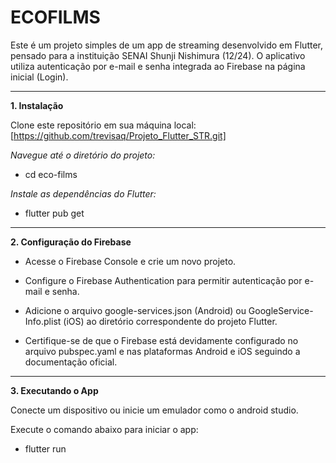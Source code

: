 # ECOFILMS

Este é um projeto simples de um app de streaming desenvolvido em Flutter, pensado para a instituição SENAI Shunji Nishimura (12/24). O aplicativo utiliza autenticação por e-mail e senha integrada ao Firebase na página inicial (Login).

---

**1. Instalação**

Clone este repositório em sua máquina local:
[https://github.com/trevisaq/Projeto_Flutter_STR.git]

*Navegue até o diretório do projeto:*

- cd eco-films

*Instale as dependências do Flutter:*

- flutter pub get

---

**2. Configuração do Firebase**

- Acesse o Firebase Console e crie um novo projeto.

- Configure o Firebase Authentication para permitir autenticação por e-mail e senha.

- Adicione o arquivo google-services.json (Android) ou GoogleService-Info.plist (iOS) ao diretório correspondente do projeto Flutter.

- Certifique-se de que o Firebase está devidamente configurado no arquivo pubspec.yaml e nas plataformas Android e iOS seguindo a documentação oficial.

---

**3. Executando o App**

Conecte um dispositivo ou inicie um emulador como o android studio.

Execute o comando abaixo para iniciar o app:

- flutter run
